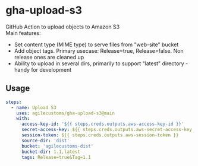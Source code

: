 # gha-upload-s3
GitHub Action to upload objects to Amazon S3  
Main features:
- Set content type (MIME type) to serve files from "web-site" bucket
- Add object tags. Primary usecase: Release=true, Release=false. Non release ones are cleaned up
- Ability to upload in several dirs, primarily to support "latest" directory - handy for development

## Usage
```yaml
steps:
  - name: Upload S3
    uses: agilecustoms/gha-upload-s3@main
    with:
      access-key-id: '${{ steps.creds.outputs.aws-access-key-id }}'
      secret-access-key: ${{ steps.creds.outputs.aws-secret-access-key }}
      session-token: ${{ steps.creds.outputs.aws-session-token }}
      source-dir: 'dist'
      bucket: 'agilecustoms-dist'
      bucket-dir: 1.1,latest
      tags: Release=true&Tag=1.1
```
